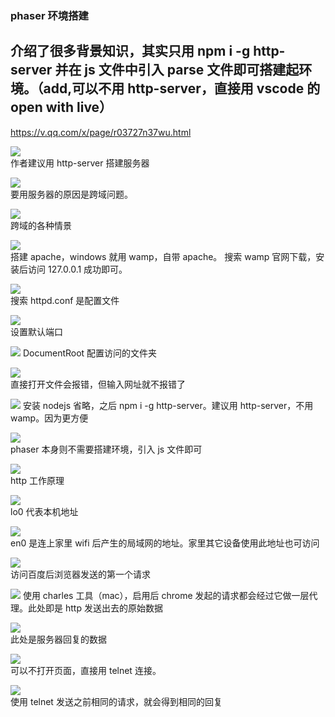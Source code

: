 ### phaser 环境搭建

## 介绍了很多背景知识，其实只用 npm i -g http-server 并在 js 文件中引入 parse 文件即可搭建起环境。（add,可以不用 http-server，直接用 vscode 的 open with live）

https://v.qq.com/x/page/r03727n37wu.html

![](./img/2022-03-06-00-50-52.png)  
作者建议用 http-server 搭建服务器

![](./img/2022-03-06-13-56-39.png)  
要用服务器的原因是跨域问题。

![](./img/2022-03-06-14-03-52.png)  
跨域的各种情景

![](./img/2022-03-06-14-05-13.png)  
搭建 apache，windows 就用 wamp，自带 apache。 搜索 wamp 官网下载，安装后访问 127.0.0.1 成功即可。

![](./img/2022-03-06-14-23-49.png)  
搜索 httpd.conf 是配置文件

![](./img/2022-03-06-14-24-58.png)  
设置默认端口

![](./img/2022-03-06-14-26-53.png)
DocumentRoot 配置访问的文件夹

![](./img/2022-03-06-14-28-43.png)  
直接打开文件会报错，但输入网址就不报错了

![](./img/2022-03-06-14-34-06.png)
安装 nodejs 省略，之后 npm i -g http-server。建议用 http-server，不用 wamp。因为更方便

![](./img/2022-03-06-14-38-50.png)  
phaser 本身则不需要搭建环境，引入 js 文件即可

![](./img/2022-03-06-14-40-11.png)  
http 工作原理

![](./img/2022-03-06-14-42-58.png)  
lo0 代表本机地址

![](./img/2022-03-06-14-43-33.png)  
en0 是连上家里 wifi 后产生的局域网的地址。家里其它设备使用此地址也可访问

![](./img/2022-03-06-14-46-20.png)  
访问百度后浏览器发送的第一个请求

![](./img/2022-03-06-15-08-53.png)
使用 charles 工具（mac），启用后 chrome 发起的请求都会经过它做一层代理。此处即是 http 发送出去的原始数据

![](./img/2022-03-06-15-09-42.png)  
此处是服务器回复的数据

![](./img/2022-03-06-15-11-10.png)  
可以不打开页面，直接用 telnet 连接。

![](./img/2022-03-06-15-13-09.png)  
使用 telnet 发送之前相同的请求，就会得到相同的回复
